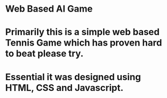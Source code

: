 # Web Based AI Game
# Primarily this is a simple web based Tennis Game which has proven hard to beat please try. 
# Essential it was designed using HTML, CSS and Javascript.
